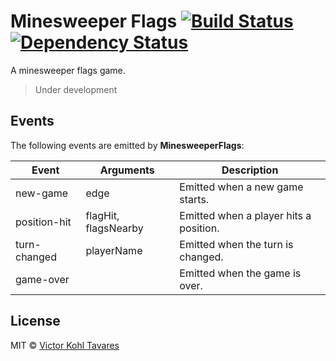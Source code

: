# Minesweeper Flags [![Build Status][travis-image]][travis-url] [![Dependency Status][daviddm-image]][daviddm-url]
A minesweeper flags game.

> Under development

## Events

The following events are emitted by **MinesweeperFlags**:

| Event        | Arguments            | Description                            |
| ------------ | -------------------- | -------------------------------------- |
| new-game     | edge                 | Emitted when a new game starts.        |
| position-hit | flagHit, flagsNearby | Emitted when a player hits a position. |
| turn-changed | playerName           | Emitted when the turn is changed.      |
| game-over    |                      | Emitted when the game is over.         |

## License

MIT © [Victor Kohl Tavares](http://victorkohl.me)


[travis-image]: https://travis-ci.org/victorkohl/minesweeper-flags.svg?branch=master
[travis-url]: https://travis-ci.org/victorkohl/minesweeper-flags
[daviddm-image]: https://david-dm.org/victorkohl/minesweeper-flags.svg?theme=shields.io
[daviddm-url]: https://david-dm.org/victorkohl/minesweeper-flags
